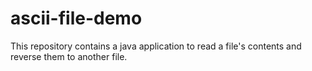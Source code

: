 # ascii-file-demo
This repository contains a java application to read a file's contents and reverse them to another file.
